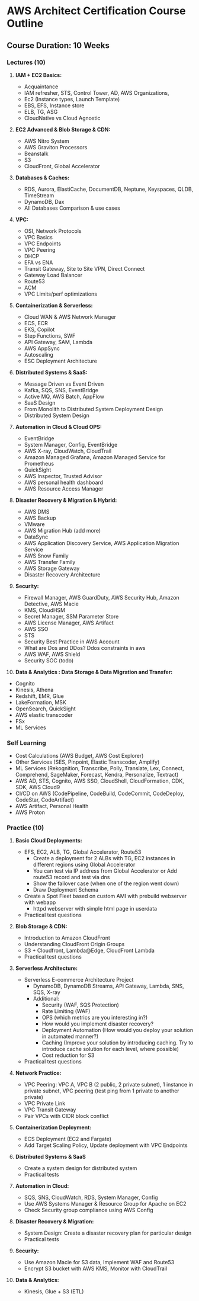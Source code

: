 # AWS Architect Certification Course Outline

## Course Duration: 10 Weeks

### Lectures (10)

1. **IAM + EC2 Basics:**
   - Acquaintance
   - IAM refresher, STS, Control Tower, AD, AWS Organizations, 
   - Ec2 (Instance types, Launch Template)
   - EBS, EFS, Instance store
   - ELB, TG, ASG
   - CloudNative vs Cloud Agnostic

2. **EC2 Advanced & Blob Storage & CDN:**
   - AWS Nitro System
   - AWS Graviton Processors
   - Beanstalk
   - S3
   - CloudFront, Global Accelerator

3. **Databases & Caches:**
   - RDS, Aurora, ElastiCache, DocumentDB, Neptune, Keyspaces, QLDB, TimeStream
   - DynamoDB, Dax
   - All Databases Comparison & use cases

4. **VPC:**
   - OSI, Network Protocols
   - VPC Basics
   - VPC Endpoints
   - VPC Peering
   - DHCP
   - EFA vs ENA
   - Transit Gateway, Site to Site VPN, Direct Connect
   - Gateway Load Balancer 
   - Route53
   - ACM
   - VPC Limits/perf optimizations

5. **Containerization & Serverless:**
   - Cloud WAN & AWS Network Manager
   - ECS, ECR
   - EKS, Copilot 
   - Step Functions, SWF
   - API Gateway, SAM, Lambda
   - AWS AppSync
   - Autoscaling
   - ESC Deployment Architecture

6. **Distributed Systems & SaaS:**
   - Message Driven vs Event Driven
   - Kafka, SQS, SNS, EventBridge
   - Active MQ, AWS Batch, AppFlow
   - SaaS Design
   - From Monolith to Distributed System Deployment Design
   - Distributed System Design

7. **Automation in Cloud & Cloud OPS:**
   - EventBridge
   - System Manager, Config, EventBridge
   - AWS X-ray, CloudWatch, CloudTrail
   - Amazon Managed Grafana, Amazon Managed Service for Prometheus
   - QuickSight
   - AWS Inspector, Trusted Advisor
   - AWS personal health dashboard
   - AWS Resource Access Manager

8. **Disaster Recovery & Migration & Hybrid:**
   - AWS DMS
   - AWS Backup
   - VMware
   - AWS Migration Hub (add more)
   - DataSync
   - AWS Application Discovery Service, AWS Application Migration Service
   - AWS Snow Family
   - AWS Transfer Family
   - AWS Storage Gateway
   - Disaster Recovery Architecture

9. **Security:**
   - Firewall Manager, AWS GuardDuty, AWS Security Hub, Amazon Detective, AWS Macie
   - KMS, CloudHSM
   - Secret Manager, SSM Parameter Store
   - AWS License Manager, AWS Artifact
   - AWS SSO
   - STS
   - Security Best Practice in AWS Account
   - What are Dos and DDos? Ddos constraints in aws
   - AWS WAF, AWS Shield
   - Security SOC (todo)

10. **Data & Analytics : Data Storage & Data Migration and Transfer:**
   - Cognito
   - Kinesis, Athena
   - Redshift, EMR, Glue
   - LakeFormation, MSK
   - OpenSearch, QuickSight
   - AWS elastic transcoder 
   - FSx
   - ML Services

### Self Learning

- Cost Calculations (AWS Budget, AWS Cost Explorer)
- Other Services (SES, Pinpoint, Elastic Transcoder, Amplify)
- ML Services (Rekognition, Transcribe, Polly, Translate, Lex, Connect, Comprehend, SageMaker, Forecast, Kendra, Personalize, Textract)
- AWS AD, STS, Cognito, AWS SSO, CloudShell, CloudFormation, CDK, SDK, AWS Cloud9
- CI/CD on AWS (CodePipeline, CodeBuild, CodeCommit, CodeDeploy, CodeStar, CodeArtifact)
- AWS Artifact, Personal Health
- AWS Proton

### Practice (10)

1. **Basic Cloud Deployments:**
   - EFS, EC2, ALB, TG, Global Accelerator, Route53
      - Create a deployment for 2 ALBs with TG, EC2 instances in different regions using Global Accelerator
      - You can test via IP address from Global Accelerator or Add route53 record and test via dns
      - Show the failover case (when one of the region went down)
      - Draw Deployment Schema
   - Create a Spot Fleet based on custom AMI with prebuild webserver with webapp
      - httpd webserver with simple html page in userdata
   - Practical test questions

2. **Blob Storage & CDN:**
   - Introduction to Amazon CloudFront
   - Understanding CloudFront Origin Groups
   - S3 + Cloudfront, Lambda@Edge, CloudFront Lambda
   - Practical test questions

3. **Serverless Architecture:**
   - Serverless E-commerce Architecture Project
      - DynamoDB, DynamoDB Streams, API Gateway, Lambda, SNS, SQS, X-ray
      - Additional: 
        - Security (WAF, SQS Protection)
        - Rate Limiting (WAF)
        - OPS (which metrics are you interesting in?)
        - How would you implement disaster recovery?
        - Deployment Automation (How would you deploy your solution in automated manner?)
        - Caching (Improve your solution by introducing caching. Try to introduce cache solution for each level, where possible)
        - Cost reduction for S3 
   - Practical test questions

4. **Network Practice:**
   - VPC Peering: VPC A, VPC B (2 public, 2 private subnet), 1 instance in private subnet, VPC peering (test ping from 1 private to another private)
   - VPC Private Link
   - VPC Transit Gateway
   - Pair VPCs with CIDR block conflict

5. **Containerization Deployment:**
   - ECS Deployment (EC2 and Fargate)
   - Add Target Scaling Policy, Update deployment with VPC Endpoints

6. **Distributed Systems & SaaS**
   - Create a system design for distributed system
   - Practical tests

7. **Automation in Cloud:**
   - SQS, SNS, CloudWatch, RDS, System Manager, Config
   - Use AWS Systems Manager & Resource Group for Apache on EC2
   - Check Security group compliance using AWS Config

8. **Disaster Recovery & Migration:**
   - System Design: Create a disaster recovery plan for particular design 
   - Practical tests

9. **Security:**
   - Use Amazon Macie for S3 data, Implement WAF and Route53
   - Encrypt S3 bucket with AWS KMS, Monitor with CloudTrail

10. **Data & Analytics:**
    - Kinesis, Glue + S3 (ETL)



